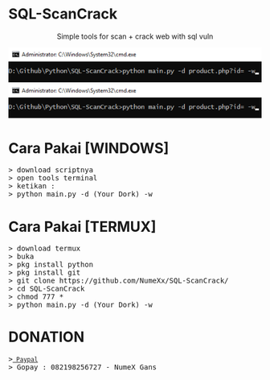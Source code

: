 # SQL-ScanCrack
<p><center>Simple tools for scan + crack web with sql vuln</center><p>
<a target="_blank" rel="noopener noreferrer" href="https://raw.githubusercontent.com/NumeXx/SQL-ScanCrack/main/used.png"><img src="https://raw.githubusercontent.com/NumeXx/SQL-ScanCrack/main/used.png" border="0" data-canonical-src="https://raw.githubusercontent.com/NumeXx/SQL-ScanCrack/main/used.png" style="max-width:100%;"></a>
<a target="_blank" rel="noopener noreferrer" href="https://raw.githubusercontent.com/NumeXx/SQL-ScanCrack/main/used.png"><img src="https://raw.githubusercontent.com/NumeXx/SQL-ScanCrack/main/used.png" border="0" data-canonical-src="https://raw.githubusercontent.com/NumeXx/SQL-ScanCrack/main/used.png" style="max-width:100%;"></a>

# Cara Pakai [WINDOWS]
<pre>
<span class="pl-k">&gt;</span> download scriptnya
<span class="pl-k">&gt;</span> open tools terminal
<span class="pl-k">&gt;</span> ketikan :
<span class="pl-k">&gt;</span> python main.py -d (Your Dork) -w
</pre>

# Cara Pakai [TERMUX]
<pre>
<span class="pl-k">&gt;</span> download termux
<span class="pl-k">&gt;</span> buka
<span class="pl-k">&gt;</span> pkg install python
<span class="pl-k">&gt;</span> pkg install git
<span class="pl-k">&gt;</span> git clone https://github.com/NumeXx/SQL-ScanCrack/
<span class="pl-k">&gt;</span> cd SQL-ScanCrack
<span class="pl-k">&gt;</span> chmod 777 *
<span class="pl-k">&gt;</span> python main.py -d (Your Dork) -w
</pre>

# DONATION
<pre>
<span class="pl-k">&gt;</spam><a href="https://www.paypal.com/paypalme/NumeXGans" rel="nofollow"><code> Paypal</code></a>
<span class="pl-k">&gt;</spam> Gopay : 082198256727 - NumeX Gans
</pre>
